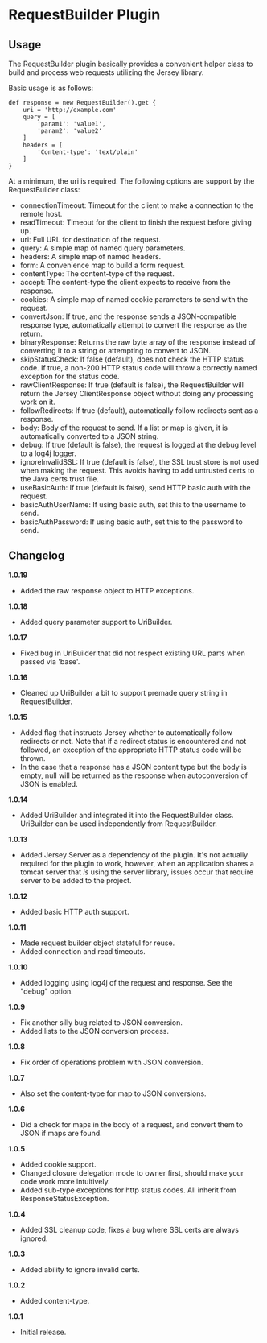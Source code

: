 RequestBuilder Plugin
===================================

Usage
-----
The RequestBuilder plugin basically provides a convenient helper class to build and process
web requests utilizing the Jersey library.

Basic usage is as follows:

    def response = new RequestBuilder().get {
        uri = 'http://example.com'
        query = [
            'param1': 'value1',
            'param2': 'value2'
        ]
        headers = [
            'Content-type': 'text/plain'
        ]
    }

At a minimum, the uri is required.  The following options are support by the RequestBuilder class:

* connectionTimeout: Timeout for the client to make a connection to the remote host.
* readTimeout: Timeout for the client to finish the request before giving up.
* uri: Full URL for destination of the request.
* query: A simple map of named query parameters.
* headers: A simple map of named headers.
* form: A convenience map to build a form request.
* contentType: The content-type of the request.
* accept: The content-type the client expects to receive from the response.
* cookies: A simple map of named cookie parameters to send with the request.
* convertJson: If true, and the response sends a JSON-compatible response type, automatically attempt to convert
  the response as the return.
* binaryResponse: Returns the raw byte array of the response instead of converting it to a string or
  attempting to convert to JSON.
* skipStatusCheck: If false (default), does not check the HTTP status code.  If true, a non-200 HTTP status code
  will throw a correctly named exception for the status code.
* rawClientResponse: If true (default is false), the RequestBuilder will return the Jersey ClientResponse object without
  doing any processing work on it.
* followRedirects: If true (default), automatically follow redirects sent as a response.
* body: Body of the request to send.  If a list or map is given, it is automatically converted to a JSON string.
* debug: If true (default is false), the request is logged at the debug level to a log4j logger.
* ignoreInvalidSSL: If true (default is false), the SSL trust store is not used when making the request.
  This avoids having to add untrusted certs to the Java certs trust file.
* useBasicAuth: If true (default is false), send HTTP basic auth with the request.
* basicAuthUserName: If using basic auth, set this to the username to send.
* basicAuthPassword: If using basic auth, set this to the password to send.


Changelog
---------
**1.0.19**
* Added the raw response object to HTTP exceptions.

**1.0.18**
* Added query parameter support to UriBuilder.

**1.0.17**
* Fixed bug in UriBuilder that did not respect existing URL parts when passed via 'base'.

**1.0.16**
* Cleaned up UriBuilder a bit to support premade query string in RequestBuilder.

**1.0.15**
* Added flag that instructs Jersey whether to automatically follow redirects or not.
  Note that if a redirect status is encountered and not followed, an exception of
  the appropriate HTTP status code will be thrown.
* In the case that a response has a JSON content type but the body is empty,
  null will be returned as the response when autoconversion of JSON is enabled.

**1.0.14**
* Added UriBuilder and integrated it into the RequestBuilder class. UriBuilder
  can be used independently from RequestBuilder.

**1.0.13**
* Added Jersey Server as a dependency of the plugin. It's not actually required for
  the plugin to work, however, when an application shares a tomcat server that _is_
  using the server library, issues occur that require server to be added to the
  project.

**1.0.12**
* Added basic HTTP auth support.

**1.0.11**
* Made request builder object stateful for reuse.
* Added connection and read timeouts.

**1.0.10**
* Added logging using log4j of the request and response. See the "debug" option.

**1.0.9**
* Fix another silly bug related to JSON conversion.
* Added lists to the JSON conversion process.

**1.0.8**
* Fix order of operations problem with JSON conversion.

**1.0.7**
* Also set the content-type for map to JSON conversions.

**1.0.6**
* Did a check for maps in the body of a request, and convert them to JSON if maps are found.

**1.0.5**
* Added cookie support.
* Changed closure delegation mode to owner first, should make your code work more intuitively.
* Added sub-type exceptions for http status codes.  All inherit from ResponseStatusException.

**1.0.4**
* Added SSL cleanup code, fixes a bug where SSL certs are always ignored.

**1.0.3**
* Added ability to ignore invalid certs.

**1.0.2**
* Added content-type.

**1.0.1**
* Initial release.
